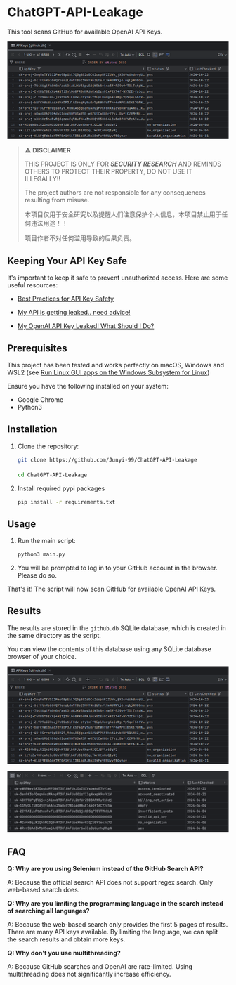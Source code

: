 # ChatGPT-API-Leakage

This tool scans GitHub for available OpenAI API Keys.

![Result Demo 1](pics/db1.png)

> **⚠️ DISCLAIMER**
>
> THIS PROJECT IS ONLY FOR ***SECURITY RESEARCH*** AND REMINDS OTHERS TO PROTECT THEIR PROPERTY, DO NOT USE IT ILLEGALLY!!
>
> The project authors are not responsible for any consequences resulting from misuse.
>
> 本项目仅用于安全研究以及提醒人们注意保护个人信息，本项目禁止用于任何违法用途！！
>
> 项目作者不对任何滥用导致的后果负责。

## Keeping Your API Key Safe

It's important to keep it safe to prevent unauthorized access. Here are some useful resources:

- [Best Practices for API Key Safety](https://help.openai.com/en/articles/5112595-best-practices-for-api-key-safety)

- [My API is getting leaked.. need advice!](https://community.openai.com/t/my-api-is-getting-leaked-need-advice/280564)

- [My OpenAI API Key Leaked! What Should I Do?](https://www.gitguardian.com/remediation/openai-key)

## Prerequisites

This project has been tested and works perfectly on macOS, Windows and WSL2 (see [Run Linux GUI apps on the Windows Subsystem for Linux](https://learn.microsoft.com/en-us/windows/wsl/tutorials/gui-apps))

Ensure you have the following installed on your system:

- Google Chrome
- Python3

## Installation

1. Clone the repository:

    ```bash
    git clone https://github.com/Junyi-99/ChatGPT-API-Leakage

    cd ChatGPT-API-Leakage
    ```

2. Install required pypi packages

    ```bash
    pip install -r requirements.txt
    ```

## Usage

1. Run the main script:

    ```bash
    python3 main.py
    ```

2. You will be prompted to log in to your GitHub account in the browser. Please do so.

That's it! The script will now scan GitHub for available OpenAI API Keys.

## Results

The results are stored in the `github.db` SQLite database, which is created in the same directory as the script.

You can view the contents of this database using any SQLite database browser of your choice.

![Result Demo 1](pics/db1.png)

![Result Demo 2](pics/db2.png)

## FAQ

**Q: Why are you using Selenium instead of the GitHub Search API?**

A: Because the official search API does not support regex search. Only web-based search does.

**Q: Why are you limiting the programming language in the search instead of searching all languages?**

A: Because the web-based search only provides the first 5 pages of results. There are many API keys available. By limiting the language, we can split the search results and obtain more keys.

**Q: Why don't you use multithreading?**

A: Because GitHub searches and OpenAI are rate-limited. Using multithreading does not significantly increase efficiency.
